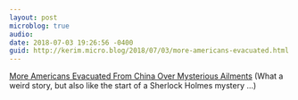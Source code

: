 ```yaml
---
layout: post
microblog: true
audio: 
date: 2018-07-03 19:26:56 -0400
guid: http://kerim.micro.blog/2018/07/03/more-americans-evacuated.html
---
```

[More Americans Evacuated From China Over Mysterious Ailments](https://mobile.nytimes.com/2018/06/30/world/asia/china-sonic-guangzhou.html) (What a weird story, but also like the start of a Sherlock Holmes mystery …)
